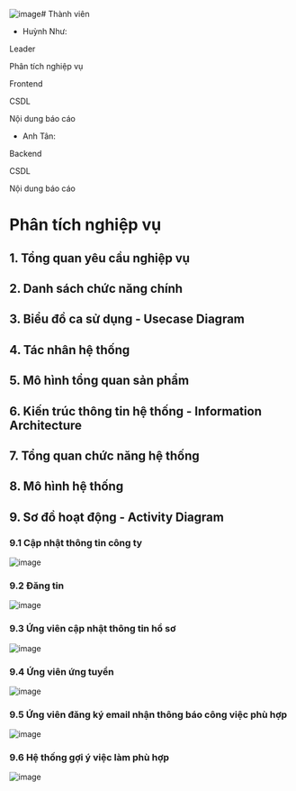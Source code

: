 ![image](https://github.com/user-attachments/assets/32d8b163-e717-4a48-93e8-f08f8bbc718b)# Thành viên
- Huỳnh Như:

Leader
  
Phân tích nghiệp vụ
  
Frontend
  
CSDL
  
Nội dung báo cáo
- Anh Tân:

Backend
          
CSDL
          
Nội dung báo cáo
# Phân tích nghiệp vụ

## 1. Tổng quan yêu cầu nghiệp vụ
## 2. Danh sách chức năng chính
## 3. Biểu đồ ca sử dụng - Usecase Diagram
## 4. Tác nhân hệ thống
## 5. Mô hình tổng quan sản phẩm
## 6. Kiến trúc thông tin hệ thống - Information Architecture
## 7. Tổng quan chức năng hệ thống
## 8. Mô hình hệ thống
## 9. Sơ đồ hoạt động - Activity Diagram 
### 9.1 Cập nhật thông tin công ty
![image](https://github.com/user-attachments/assets/13ae608a-c9dc-44ee-acce-498c01f18d71)

### 9.2 Đăng tin
![image](https://github.com/user-attachments/assets/5dd6f4bb-e052-4859-b0a5-f767ce5f6ed7)

### 9.3 Ứng viên cập nhật thông tin hồ sơ
![image](https://github.com/user-attachments/assets/64adcf12-21d6-4042-a91b-d66f39d44be5)

### 9.4 Ứng viên ứng tuyển
![image](https://github.com/user-attachments/assets/dc7592ba-b7a5-4a04-8f07-12618f9b9230)

### 9.5 Ứng viên đăng ký email nhận thông báo công việc phù hợp
![image](https://github.com/user-attachments/assets/7dcb16c1-5676-420a-bcff-88e26030e387)

### 9.6 Hệ thống gợi ý việc làm phù hợp
![image](https://github.com/user-attachments/assets/b58ff24e-e029-4f64-872f-db892e0e8236)



